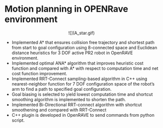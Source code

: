 # Motion planning in OPENRave environment

<p align="center">![](A_star.gif)



- Implemented A* that ensures collision free trajectory and shortest path from start to goal configuration using 8-connected space and Euclidean distance heuristics for 3 DOF active PR2 robot in OpenRAVE environment.
- Implemented optimal ANA* algorithm that improves heuristic cost function and compared with A* with respect to computation time and net cost function improvement. 
- Implemented RRT-Connect sampling-based algorithm in C++ using nearest-neighbor function for 7 DOF configuration space of the robot’s arm to find a path to specified goal configuration. 
- Goal biasing is selected to yield lowest computation time and shortcut smoothing algorithm is implemented to shorten the path. 
- Implemented Bi-Directional RRT-connect algorithm with shortcut smoothening and compared with RRT-Connect
- C++ plugin is developed in OpenRAVE to send commands from python script. 


